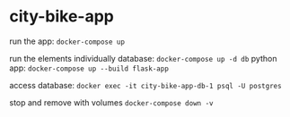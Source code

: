 # city-bike-app

run the app:
```docker-compose up```

run the elements individually
database:
```docker-compose up -d db```
python app:
```docker-compose up --build flask-app```

access database:
```docker exec -it city-bike-app-db-1 psql -U postgres```

stop and remove with volumes
```docker-compose down -v```